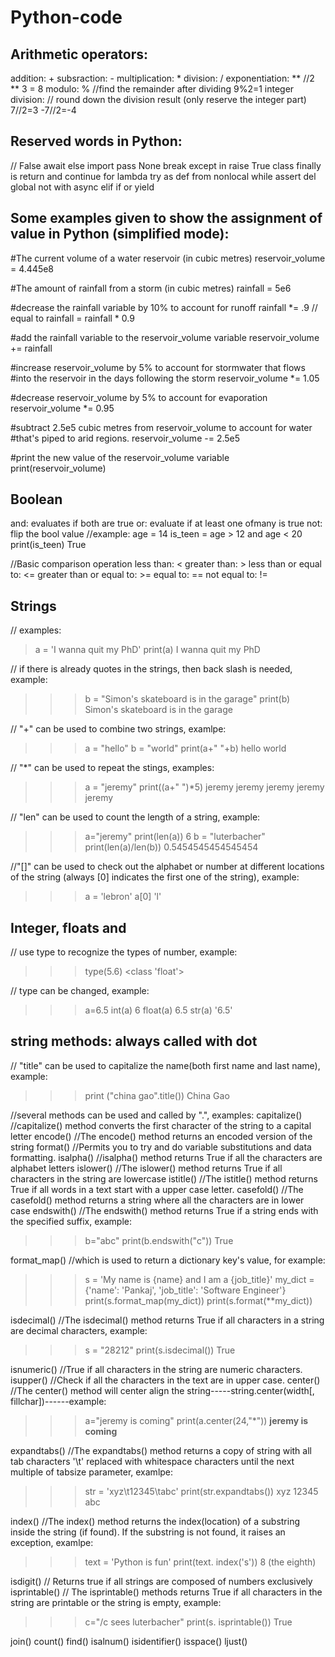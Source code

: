 # Python-code

## Arithmetic operators:
addition: +
subsraction: -
multiplication: *
division: /
exponentiation: **     //2 ** 3 = 8
modulo: %              //find the remainder after dividing   9%2=1
integer division: // round down the division result (only reserve the integer part)   7//2=3  -7//2=-4

## Reserved words in Python:
// False await else import pass None break except in raise True class finally is return and continue for lambda try as def from nonlocal while assert 
del global not with async elif if or yield  

## Some examples given to show the assignment of value in Python (simplified mode):
#The current volume of a water reservoir (in cubic metres)
reservoir_volume = 4.445e8

#The amount of rainfall from a storm (in cubic metres)
rainfall = 5e6

#decrease the rainfall variable by 10% to account for runoff
rainfall *= .9     // equal to rainfall = rainfall * 0.9

#add the rainfall variable to the reservoir_volume variable
reservoir_volume += rainfall

#increase reservoir_volume by 5% to account for stormwater that flows
#into the reservoir in the days following the storm
reservoir_volume *= 1.05

#decrease reservoir_volume by 5% to account for evaporation
reservoir_volume *= 0.95

#subtract 2.5e5 cubic metres from reservoir_volume to account for water
#that's piped to arid regions.
reservoir_volume -= 2.5e5 

#print the new value of the reservoir_volume variable
print(reservoir_volume)

## Boolean 
and: evaluates if both are true 
or: evaluate if at least one ofmany is true
not: flip the bool value
//example: 
age = 14
is_teen = age > 12 and age < 20 
print(is_teen) 
True

//Basic comparison operation
less than: <
greater than: > 
less than or equal to: <=
greater than or equal to: >= 
equal to: ==
not equal to: !=

## Strings 
// examples: 
>a = 'I wanna quit my PhD' 
print(a)
I wanna quit my PhD 

// if there is already quotes in the strings, then back slash is needed, example: 
>>> b = "Simon\'s skateboard is in the garage"
>>> print(b)
>>> Simon's skateboard is in the garage

// "+" can be used to combine two strings, examlpe: 
>>> a = "hello"
>>> b = "world"
>>> print(a+" "+b)
>>> hello world

// "*" can be used to repeat the stings, examples:
>>> a = "jeremy"
>>> print((a+" ")*5)
>>> jeremy jeremy jeremy jeremy jeremy 

// "len" can be used to count the length of a string, example:
>>> a="jeremy"
>>> print(len(a))
>>> 6
>>> b = "luterbacher"
>>> print(len(a)/len(b))
>>> 0.5454545454545454

//"[]" can be used to check out the alphabet or number at different locations of the string (always [0] indicates the first one of the string), example:
>>> a = 'lebron'
>>> a[0]
>>> 'l'


## Integer, floats and 
// use type to recognize the types of number, example:
>>> type(5.6)
>>> <class 'float'>

// type can be changed, example: 
>>> a=6.5
>>> int(a)
>>> 6
>>> float(a)
>>> 6.5
>>> str(a)
>>> '6.5'

## string methods: always called with dot 
// "title" can be used to capitalize the name(both first name and last name), example: 
>>> print ("china gao".title()) 
>>> China Gao

//several methods can be used and called by ".", examples:
capitalize()      //capitalize() method converts the first character of the string to a capital letter
encode()          //The encode() method returns an encoded version of the string
format()          //Permits you to try and do variable substitutions and data formatting.
isalpha()         //isalpha() method returns True if all the characters are alphabet letters
islower()         //The islower() method returns True if all characters in the string are lowercase
istitle()         //The istitle() method returns True if all words in a text start with a upper case letter. 
casefold()        //The casefold() method returns a string where all the characters are in lower case
endswith()        //The endswith() method returns True if a string ends with the specified suffix, example:
>>> b="abc"
>>> print(b.endswith("c"))
>>> True

format_map()      //which is used to return a dictionary key's value, for example:
>>> s = 'My name is {name} and I am a {job_title}'
>>> my_dict = {'name': 'Pankaj', 'job_title': 'Software Engineer'}
>>> print(s.format_map(my_dict))
>>> print(s.format(**my_dict))

isdecimal()       //The isdecimal() method returns True if all characters in a string are decimal characters, example:
>>> s = "28212"
>>> print(s.isdecimal())
>>> True 

isnumeric()       //True if all characters in the string are numeric characters.
isupper()         //Check if all the characters in the text are in upper case.
center()          //The center() method will center align the string-----string.center(width[, fillchar])------example:
>>> a="jeremy is coming"
>>> print(a.center(24,"*"))
>>> ****jeremy is coming****

expandtabs()      //The expandtabs() method returns a copy of string with all tab characters '\t' replaced with whitespace characters until the next multiple of tabsize parameter, examlpe:
>>> str = 'xyz\t12345\tabc'
>>> print(str.expandtabs())
>>> xyz     12345   abc

index()           //The index() method returns the index(location) of a substring inside the string (if found). If the substring is not found, it raises an exception, examlpe:
>>> text = 'Python is fun'
>>> print(text. index('s'))
>>> 8 (the eighth)

isdigit()         // Returns true if all strings are composed of numbers exclusively
isprintable()     // The isprintable() methods returns True if all characters in the string are printable or the string is empty, example:
>>> c="/c sees luterbacher" 
>>> print(s. isprintable())
>>> True

join()
count() 
find() 
isalnum() 
isidentifier() 
isspace() 
ljust()









